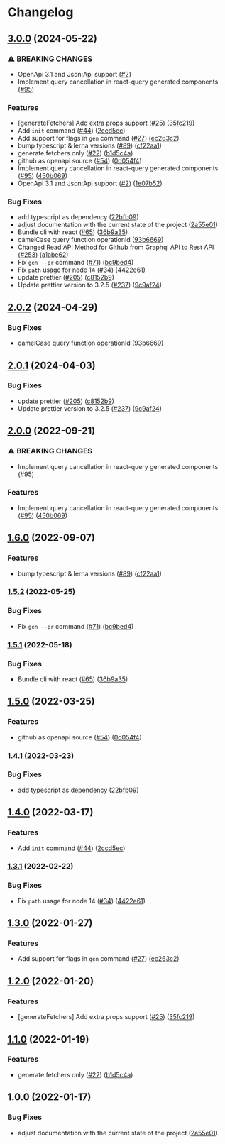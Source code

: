 # Changelog

## [3.0.0](https://github.com/chatloop/openapi-codegen/compare/openapi-codegen-cli-v2.0.2...openapi-codegen-cli-v3.0.0) (2024-05-22)


### ⚠ BREAKING CHANGES

* OpenApi 3.1 and Json:Api support ([#2](https://github.com/chatloop/openapi-codegen/issues/2))
* Implement query cancellation in react-query generated components ([#95](https://github.com/chatloop/openapi-codegen/issues/95))

### Features

* [generateFetchers] Add extra props support ([#25](https://github.com/chatloop/openapi-codegen/issues/25)) ([35fc219](https://github.com/chatloop/openapi-codegen/commit/35fc219d9c644becdf38b0b3e38e1512d095d2d0))
* Add `init` command ([#44](https://github.com/chatloop/openapi-codegen/issues/44)) ([2ccd5ec](https://github.com/chatloop/openapi-codegen/commit/2ccd5ec45c4bc27908c45a16002afef04f92ed96))
* Add support for flags in `gen` command ([#27](https://github.com/chatloop/openapi-codegen/issues/27)) ([ec263c2](https://github.com/chatloop/openapi-codegen/commit/ec263c2f55e4cc4fcb1bc427bf2c9fd1152f640d))
* bump typescript & lerna versions ([#89](https://github.com/chatloop/openapi-codegen/issues/89)) ([cf22aa1](https://github.com/chatloop/openapi-codegen/commit/cf22aa1b999b86934ec907aa37dc53477ed0a3e2))
* generate fetchers only ([#22](https://github.com/chatloop/openapi-codegen/issues/22)) ([b1d5c4a](https://github.com/chatloop/openapi-codegen/commit/b1d5c4a6cc104904f4bc72777974973cdda7832d))
* github as openapi source ([#54](https://github.com/chatloop/openapi-codegen/issues/54)) ([0d054f4](https://github.com/chatloop/openapi-codegen/commit/0d054f488dfa660f647007002fd80b6ae242b784))
* Implement query cancellation in react-query generated components ([#95](https://github.com/chatloop/openapi-codegen/issues/95)) ([450b069](https://github.com/chatloop/openapi-codegen/commit/450b0696073746615d61ab66a7f09de337139a00))
* OpenApi 3.1 and Json:Api support ([#2](https://github.com/chatloop/openapi-codegen/issues/2)) ([1e07b52](https://github.com/chatloop/openapi-codegen/commit/1e07b5280414e926936bcc8d966fb4a4237c0974))


### Bug Fixes

* add typescript as dependency ([22bfb09](https://github.com/chatloop/openapi-codegen/commit/22bfb091e1617318a38e206d5f88fe3594e0f571))
* adjust documentation with the current state of the project ([2a55e01](https://github.com/chatloop/openapi-codegen/commit/2a55e0119e1155c0280cd16e5cee95b39e9e7bca))
* Bundle cli with react ([#65](https://github.com/chatloop/openapi-codegen/issues/65)) ([36b9a35](https://github.com/chatloop/openapi-codegen/commit/36b9a35652b8adb95e70e8bffca0683ff11281d9))
* camelCase query function operationId ([93b6669](https://github.com/chatloop/openapi-codegen/commit/93b6669997da806a2f7b6046e09a2b96e401f1f9))
* Changed Read API Method for Github from Graphql API to Rest API ([#253](https://github.com/chatloop/openapi-codegen/issues/253)) ([a1abe62](https://github.com/chatloop/openapi-codegen/commit/a1abe62f70910d1b418aa1a75cc317fac926b857))
* Fix `gen --pr` command ([#71](https://github.com/chatloop/openapi-codegen/issues/71)) ([bc9bed4](https://github.com/chatloop/openapi-codegen/commit/bc9bed4dfad6820556709736db43357d657dbda2))
* Fix `path` usage for node 14 ([#34](https://github.com/chatloop/openapi-codegen/issues/34)) ([4422e61](https://github.com/chatloop/openapi-codegen/commit/4422e61b317ffd4d3aa0b30340592063c4a222cc))
* update prettier ([#205](https://github.com/chatloop/openapi-codegen/issues/205)) ([c8152b9](https://github.com/chatloop/openapi-codegen/commit/c8152b9b303902997f399690f0a4ac753af497aa))
* Update prettier version to 3.2.5 ([#237](https://github.com/chatloop/openapi-codegen/issues/237)) ([9c9af24](https://github.com/chatloop/openapi-codegen/commit/9c9af24bb931b61e878c937b5608e7498d36778b))

## [2.0.2](https://github.com/fabien0102/openapi-codegen/compare/cli-v2.0.1...cli-v2.0.2) (2024-04-29)


### Bug Fixes

* camelCase query function operationId ([93b6669](https://github.com/fabien0102/openapi-codegen/commit/93b6669997da806a2f7b6046e09a2b96e401f1f9))

## [2.0.1](https://github.com/fabien0102/openapi-codegen/compare/cli-v2.0.0...cli-v2.0.1) (2024-04-03)


### Bug Fixes

* update prettier ([#205](https://github.com/fabien0102/openapi-codegen/issues/205)) ([c8152b9](https://github.com/fabien0102/openapi-codegen/commit/c8152b9b303902997f399690f0a4ac753af497aa))
* Update prettier version to 3.2.5 ([#237](https://github.com/fabien0102/openapi-codegen/issues/237)) ([9c9af24](https://github.com/fabien0102/openapi-codegen/commit/9c9af24bb931b61e878c937b5608e7498d36778b))

## [2.0.0](https://github.com/fabien0102/openapi-codegen/compare/cli-v1.6.0...cli-v2.0.0) (2022-09-21)


### ⚠ BREAKING CHANGES

* Implement query cancellation in react-query generated components (#95)

### Features

* Implement query cancellation in react-query generated components ([#95](https://github.com/fabien0102/openapi-codegen/issues/95)) ([450b069](https://github.com/fabien0102/openapi-codegen/commit/450b0696073746615d61ab66a7f09de337139a00))

## [1.6.0](https://github.com/fabien0102/openapi-codegen/compare/cli-v1.5.2...cli-v1.6.0) (2022-09-07)


### Features

* bump typescript & lerna versions ([#89](https://github.com/fabien0102/openapi-codegen/issues/89)) ([cf22aa1](https://github.com/fabien0102/openapi-codegen/commit/cf22aa1b999b86934ec907aa37dc53477ed0a3e2))

### [1.5.2](https://github.com/fabien0102/openapi-codegen/compare/cli-v1.5.1...cli-v1.5.2) (2022-05-25)


### Bug Fixes

* Fix `gen --pr` command ([#71](https://github.com/fabien0102/openapi-codegen/issues/71)) ([bc9bed4](https://github.com/fabien0102/openapi-codegen/commit/bc9bed4dfad6820556709736db43357d657dbda2))

### [1.5.1](https://github.com/fabien0102/openapi-codegen/compare/cli-v1.5.0...cli-v1.5.1) (2022-05-18)


### Bug Fixes

* Bundle cli with react ([#65](https://github.com/fabien0102/openapi-codegen/issues/65)) ([36b9a35](https://github.com/fabien0102/openapi-codegen/commit/36b9a35652b8adb95e70e8bffca0683ff11281d9))

## [1.5.0](https://github.com/fabien0102/openapi-codegen/compare/cli-v1.4.1...cli-v1.5.0) (2022-03-25)


### Features

* github as openapi source ([#54](https://github.com/fabien0102/openapi-codegen/issues/54)) ([0d054f4](https://github.com/fabien0102/openapi-codegen/commit/0d054f488dfa660f647007002fd80b6ae242b784))

### [1.4.1](https://github.com/fabien0102/openapi-codegen/compare/cli-v1.4.0...cli-v1.4.1) (2022-03-23)


### Bug Fixes

* add typescript as dependency ([22bfb09](https://github.com/fabien0102/openapi-codegen/commit/22bfb091e1617318a38e206d5f88fe3594e0f571))

## [1.4.0](https://github.com/fabien0102/openapi-codegen/compare/cli-v1.3.1...cli-v1.4.0) (2022-03-17)


### Features

* Add `init` command ([#44](https://github.com/fabien0102/openapi-codegen/issues/44)) ([2ccd5ec](https://github.com/fabien0102/openapi-codegen/commit/2ccd5ec45c4bc27908c45a16002afef04f92ed96))

### [1.3.1](https://github.com/fabien0102/openapi-codegen/compare/cli-v1.3.0...cli-v1.3.1) (2022-02-22)

### Bug Fixes

- Fix `path` usage for node 14 ([#34](https://github.com/fabien0102/openapi-codegen/issues/34)) ([4422e61](https://github.com/fabien0102/openapi-codegen/commit/4422e61b317ffd4d3aa0b30340592063c4a222cc))

## [1.3.0](https://github.com/fabien0102/openapi-codegen/compare/cli-v1.2.0...cli-v1.3.0) (2022-01-27)

### Features

- Add support for flags in `gen` command ([#27](https://github.com/fabien0102/openapi-codegen/issues/27)) ([ec263c2](https://github.com/fabien0102/openapi-codegen/commit/ec263c2f55e4cc4fcb1bc427bf2c9fd1152f640d))

## [1.2.0](https://github.com/fabien0102/openapi-codegen/compare/cli-v1.1.0...cli-v1.2.0) (2022-01-20)

### Features

- [generateFetchers] Add extra props support ([#25](https://github.com/fabien0102/openapi-codegen/issues/25)) ([35fc219](https://github.com/fabien0102/openapi-codegen/commit/35fc219d9c644becdf38b0b3e38e1512d095d2d0))

## [1.1.0](https://github.com/fabien0102/openapi-codegen/compare/cli-v1.0.0...cli-v1.1.0) (2022-01-19)

### Features

- generate fetchers only ([#22](https://github.com/fabien0102/openapi-codegen/issues/22)) ([b1d5c4a](https://github.com/fabien0102/openapi-codegen/commit/b1d5c4a6cc104904f4bc72777974973cdda7832d))

## 1.0.0 (2022-01-17)

### Bug Fixes

- adjust documentation with the current state of the project ([2a55e01](https://github.com/fabien0102/openapi-codegen/commit/2a55e0119e1155c0280cd16e5cee95b39e9e7bca))

